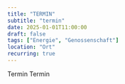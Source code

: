 ```yaml
---
title: "TERMIN"
subtitle: "termin"
date: 2025-01-01T11:00:00
draft: false
tags: ["Energie", "Genossenschaft"]
location: "Ort"
recurring: true
---
```


Termin Termin
